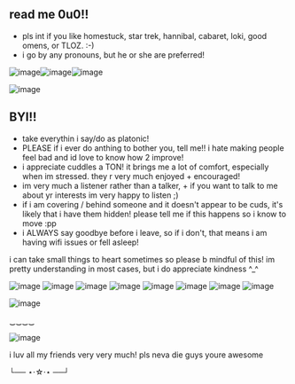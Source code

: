 ## read me 0u0!!

 - pls int if you like homestuck, star trek, hannibal, cabaret, loki, good omens, or TLOZ. :-)
 - i go by any pronouns, but he or she are preferred!
   
![image](https://github.com/user-attachments/assets/cc600408-b0fa-4470-99ec-f404671cd872)![image](https://github.com/user-attachments/assets/b9648d2e-1c60-44e2-85d0-543440f8a7bf)![image](https://github.com/user-attachments/assets/c278d14a-ed67-4237-b9e1-02e178514377)


![image](https://github.com/user-attachments/assets/8900521b-1624-48af-accd-e826be361d2d)


## BYI!!
- take everythin i say/do as platonic!
- PLEASE if i ever do anthing to bother you, tell me!! i hate making people feel bad and id love to know how 2 improve!
- i appreciate cuddles a TON! it brings me a lot of comfort, especially when im stressed. they r very much enjoyed + encouraged!
- im very much a listener rather than a talker, + if you want to talk to me about yr interests im very happy to listen ;)
- if i am covering / behind someone and it doesn't appear to be cuds, it's likely that i have them hidden! please tell me if this happens so i know to move :pp
- i ALWAYS say goodbye before i leave, so if i don't, that means i am having wifi issues or fell asleep!

 i can take small things to heart sometimes so please b mindful of this! im pretty understanding in most cases, but i do appreciate kindness ^_^

![image](https://github.com/user-attachments/assets/081d3d66-5ce2-467f-ab6b-8ccdb28a773a) ![image](https://github.com/user-attachments/assets/32ad627b-469c-4d3f-9669-9f6f54ef1044) ![image](https://github.com/user-attachments/assets/ddbcf6e6-b7ef-48fb-a26f-ef602dfdc790) ![image](https://github.com/user-attachments/assets/99b02196-e35b-461a-9d56-ebfcba86d66a) ![image](https://github.com/user-attachments/assets/d1182ac1-bc88-4400-83e5-a3fad265cba6) ![image](https://github.com/user-attachments/assets/007ad419-2621-4bfe-bd10-0ebae449ac15) ![image](https://github.com/user-attachments/assets/a74a6d34-56d0-4ba6-ad11-a99794be3f97) ![image](https://github.com/user-attachments/assets/86f9bf44-cd72-44b2-aabf-79d16207db05) 

![image](https://github.com/user-attachments/assets/1f68a066-e6ee-4c89-b3d2-53751854bf0a)

   ‿‿‿‿ 

   ![image](https://github.com/user-attachments/assets/da500027-c5f0-492e-be02-623bff6d5f50)

i luv all my friends very very much! pls neva die guys youre awesome

└── ⋆⋅☆⋅⋆ ──┘






